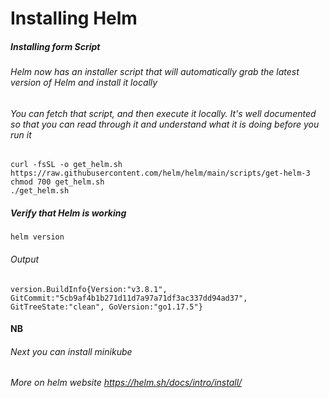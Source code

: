 # Installing Helm
 ##### Installing form Script
 ######  Helm now has an installer script that will automatically grab the latest version of Helm and install it locally
 ###### You can fetch that script, and then execute it locally. It's well documented so that you can read through it and understand what it is doing before you run it

 ```
 curl -fsSL -o get_helm.sh https://raw.githubusercontent.com/helm/helm/main/scripts/get-helm-3
 chmod 700 get_helm.sh
 ./get_helm.sh
 ```

##### Verify that Helm is working
```
helm version
```
###### Output
```
version.BuildInfo{Version:"v3.8.1", GitCommit:"5cb9af4b1b271d11d7a97a71df3ac337dd94ad37", GitTreeState:"clean", GoVersion:"go1.17.5"}
```
#### NB
###### Next you can install minikube
###### More on helm website https://helm.sh/docs/intro/install/